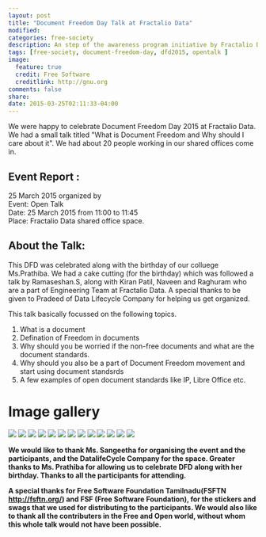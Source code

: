 ```yaml
---
layout: post
title: "Document Freedom Day Talk at Fractalio Data"
modified:
categories: free-society
description: An step of the awareness program initiative by Fractalio Data
tags: [free-society, document-freedom-day, dfd2015, opentalk ]
image:
  feature: true
  credit: Free Software
  creditlink: http://gnu.org
comments: false
share:
date: 2015-03-25T02:11:33-04:00
---
```


We were happy to celebrate Document Freedom Day 2015 at Fractalio Data. We had a small talk titled  "What is Document Freedom and Why should I care about it". We had about 20 people working in our shared offices come in.

## Event Report :  <br />
25 March 2015 organized by <br />
Event: Open Talk <br />
Date: 25 March 2015 from 11:00 to 11:45  <br />
Place: Fractalio Data shared office space.  <br />

## About the Talk: <br />
This DFD was celebrated along with the birthday of our colluege Ms.Prathiba. We had a cake cutting (for the birthday) which was followed a talk by Ramaseshan.S, along with Kiran Patil, Naveen and Raghuram who are a part of Engineering Team at Fractalio Data. A special thanks to be given to Pradeed of Data Lifecycle Company for helping us get organized. 

This talk basically focussed on the following topics.

1. What is a document
2. Defination of Freedom in documents
3. Why should you be worried if the non-free documents and what are the document standards.
4. Why should you also be a part of Document Freedom movement and start using document standsrds
5. A few examples of open document standards like IP, Libre Office etc.


# Image gallery

<div id="dfd_images">
	<img src="/images/dfd-images/2015-03-24%2016.18.29.jpg">
	<img src="/images/dfd-images/2015-03-24%2016.19.09.jpg">
	<img src="/images/dfd-images/2015-03-24%2016.20.25.jpg">
	<img src="/images/dfd-images/2015-03-24%2016.20.38.jpg">
	<img src="/images/dfd-images/2015-03-25%2011.15.47.jpg">
	<img src="/images/dfd-images/2015-03-25%2011.16.02.jpg">
	<img src="/images/dfd-images/2015-03-25%2011.21.59.jpg">
	<img src="/images/dfd-images/2015-03-25%2011.22.29.jpg">
	<img src="/images/dfd-images/2015-03-25%2011.22.40.jpg">
	<img src="/images/dfd-images/2015-03-25%2011.23.54.jpg">
	<img src="/images/dfd-images/2015-03-25%2011.25.17.jpg">
	<img src="/images/dfd-images/2015-03-25%2011.31.51.jpg">
	<img src="/images/dfd-images/2015-03-25%2011.32.01.jpg">
</div>


**We would like to thank Ms. Sangeetha for organising the event and the participants, and the DatalifeCycle Company for the space. Greater thanks to Ms. Prathiba for allowing us to celebrate DFD along with her birthday. Thanks to all the participants for attending.**

**A special thanks for Free Software Foundation Tamilnadu(FSFTN http://fsftn.org/) and FSF (Free Software Foundation), for the stickers and swags that we used for distributing to the participants. We would also like to thank all the contributers in the Free and Open world, without whom this whole talk would not have been possible.**

<!--
<script>
var dir = "/images/dfd-images/";
var fileextension = ".jpg";
$.ajax({
    //This will retrieve the contents of the folder if the folder is configured as 'browsable'
    url: dir,
    success: function (data) {
        //Lsit all png file names in the page
        $(data).find("a:contains(" + fileextension + ")").each(function () {
            var filename = this.href.replace(window.location, "").replace("http:///", "");
            $("#dfd_images").append($("<img src=/images/dfd-images/"+ filename + "></img>"));
        });
    }
});
</script>
-->
